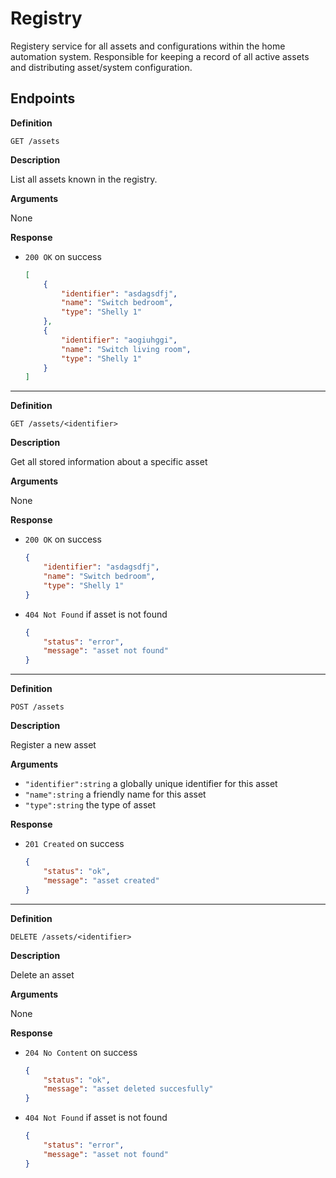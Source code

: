 # Registry

Registery service for all assets and configurations within the home automation system. Responsible for keeping a record of all active assets and distributing asset/system configuration.

## Endpoints

**Definition**

`GET /assets`

**Description**

List all assets known in the registry.

**Arguments**

None

**Response**

- `200 OK` on success

    ```json
    [
        {
            "identifier": "asdagsdfj",
            "name": "Switch bedroom",
            "type": "Shelly 1"
        },
        {
            "identifier": "aogiuhggi",
            "name": "Switch living room",
            "type": "Shelly 1"
        }
    ]
    ```

---

**Definition**
 
`GET /assets/<identifier>`

**Description**

Get all stored information about a specific asset

**Arguments**

None

**Response**

- `200 OK` on success

    ```json
    {
        "identifier": "asdagsdfj",
        "name": "Switch bedroom",
        "type": "Shelly 1"
    }
    ```

- `404 Not Found` if asset is not found

    ```json
    {
        "status": "error",
        "message": "asset not found"
    }
    ```

---

**Definition**

`POST /assets`

**Description**

Register a new asset

**Arguments**

- `"identifier":string` a globally unique identifier for this asset
- `"name":string` a friendly name for this asset
- `"type":string` the type of asset

**Response**

- `201 Created` on success

    ```json
    {
        "status": "ok",
        "message": "asset created"
    }
    ```

---

**Definition**

`DELETE /assets/<identifier>`

**Description**

Delete an asset

**Arguments**

None

**Response**

- `204 No Content` on success

    ```json
    {
        "status": "ok",
        "message": "asset deleted succesfully"
    }
    ```

- `404 Not Found` if asset is not found

    ```json
    {
        "status": "error",
        "message": "asset not found"
    }
    ```

